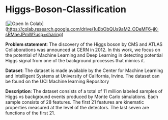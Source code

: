 # Higgs-Boson-Classification

[![Open In Colab](https://colab.research.google.com/assets/colab-badge.svg)]
(https://colab.research.google.com/drive/1uEbObQUs9aM2_ODeMF6-jK-sRMaeJPmW?usp=sharing)

**Problem statement**: The discovery of the Higgs boson by CMS and ATLAS Collaborations was announced at CERN in 2012. In this work, we focus on the potential of Machine Learning and Deep Learning in detecting potential Higgs signal from one of the background processes that mimics it.

**Dataset**: The dataset is made available by the Center for Machine Learning and Intelligent Systems at University of California, Irvine. The dataset can be found on the UCI Machine learning Repository

**Description**: The dataset consists of a total of 11 million labeled samples of Higgs vs background events produced by Monte Carlo simulations. Each sample consists of 28 features. The first 21 features are kinematic properties measured at the level of the detectors. The last seven are functions of the first 21.
